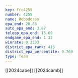 ```yaml
---
key: frc4255
number: 4255
name: Robodores
epa_end: 20.88
auto_epa_end: 3.87
teleop_epa_end: 15.69
endgame_epa_end: 1.32
winrate: 0.3333
district_epa_rank: 416
district_epa_percentile: 0.769
type: Team
---
```

[[2024cabe]]
[[2024camb]]
